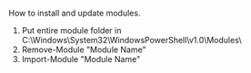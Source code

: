 How to install and update modules.

1. Put entire module folder in C:\Windows\System32\WindowsPowerShell\v1.0\Modules\
2. Remove-Module "Module Name"
3. Import-Module "Module Name"
